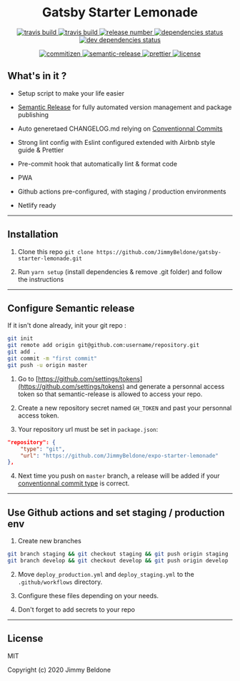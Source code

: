 <h1 align="center" style="border-bottom: none;">Gatsby Starter Lemonade</h1>
<!-- <h3 align="center">A Gatsby starter with i18n, SEO ready, GDPR consent</h3> -->
<p align="center">
    <a href="https://github.com/JimmyBeldone/gatsby-starter-lemonade">
        <img alt="travis build" src="https://github.com/JimmyBeldone/gatsby-starter-lemonade/workflows/TESTING/badge.svg">
    </a>
    <a href="https://github.com/JimmyBeldone/gatsby-starter-lemonade">
        <img alt="travis build" src="https://github.com/JimmyBeldone/gatsby-starter-lemonade/workflows/PUBLISH/badge.svg">
    </a>
    <a href="#badge">
        <img alt="release number" src="https://badgen.net/github/release/JimmyBeldone/gatsby-starter-lemonade/stable">
    </a>
     <a href="#badge">
        <img alt="dependencies status" src="https://badgen.net/david/dep/JimmyBeldone/gatsby-starter-lemonade">
    </a>
    <a href="#badge">
        <img alt="dev dependencies status" src="https://badgen.net/david/dev/JimmyBeldone/gatsby-starter-lemonade">
    </a>
</p>
<p align="center">
    <a href="http://commitizen.github.io/cz-cli/">
        <img alt="commitizen" src="https://img.shields.io/badge/commitizen-friendly-brightgreen.svg">
    </a>
    <a href="https://github.com/semantic-release/semantic-release">
        <img alt="semantic-release" src="https://img.shields.io/badge/%20%20%F0%9F%93%A6%F0%9F%9A%80-semantic--release-e10079.svg">
    </a>
    <a href="https://github.com/prettier/prettier">
        <img alt="prettier" src="https://img.shields.io/badge/styled_with-prettier-ff69b4.svg">
    </a>
    <a href="https://github.com/JimmyBeldone/gatsby-starter-lemonade/blob/master/LICENSE">
        <img alt="license" src="https://badgen.net/github/license/JimmyBeldone/gatsby-starter-lemonade">
    </a>
</p>

## What's in it ?

-   Setup script to make your life easier

-   [Semantic Release](https://semantic-release.gitbook.io/semantic-release/) for fully automated version management and package publishing

-   Auto generetaed CHANGELOG.md relying on [Conventionnal Commits](https://www.conventionalcommits.org/en/v1.0.0/)

-   Strong lint config with Eslint configured extended with Airbnb style guide & Prettier

-   Pre-commit hook that automatically lint & format code

-   PWA

-   Github actions pre-configured, with staging / production environments

-   Netlify ready

---

## Installation

1. Clone this repo `git clone https://github.com/JimmyBeldone/gatsby-starter-lemonade.git`

2. Run `yarn setup` (install dependencies & remove .git folder) and follow the instructions

---

## Configure Semantic release

If it isn't done already, init your git repo :

```bash
git init
git remote add origin git@github.com:username/repository.git
git add .
git commit -m "first commit"
git push -u origin master
```

1. Go to [https://github.com/settings/tokens](https://github.com/settings/tokens) and generate a personnal access token so that semantic-release is allowed to access your repo.

2. Create a new repository secret named `GH_TOKEN` and past your personnal access token.

3. Your repository url must be set in `package.json`:

```json
"repository": {
    "type": "git",
    "url": "https://github.com/JimmyBeldone/expo-starter-lemonade"
},
```

4. Next time you push on `master` branch, a release will be added if your [conventionnal commit type](https://github.com/angular/angular/blob/22b96b9/CONTRIBUTING.md#-commit-message-guidelines) is correct.

---

## Use Github actions and set staging / production env

1. Create new branches

```bash
git branch staging && git checkout staging && git push origin staging
git branch develop && git checkout develop && git push origin develop
```

2. Move `deploy_production.yml` and `deploy_staging.yml` to the `.github/workflows` directory.

3. Configure these files depending on your needs.

4. Don't forget to add secrets to your repo

---

## License

MIT

Copyright (c) 2020 Jimmy Beldone

